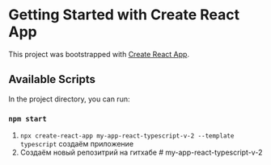 # Getting Started with Create React App

This project was bootstrapped with [Create React App](https://github.com/facebook/create-react-app).

## Available Scripts

In the project directory, you can run:

### `npm start`

1. `npx create-react-app my-app-react-typescript-v-2 --template typescript` создаём приложение
2. Создаём новый репозитрий на гитхабе
#   m y - a p p - r e a c t - t y p e s c r i p t - v - 2  
 